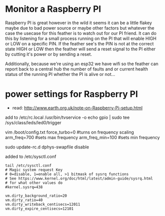 # Monitor a Raspberry PI

Raspberry PI is great however in the wild it seems it can be a little flakey maybe due to bad power source or maybe other factors
but whatever the case the usecase for this feather is to watch out for our PI friend.  It can do this by listening for a small
process running on the PI that will enable HIGH or LOW on a specific PIN.  If the feather see's the PIN is not at the correct
state HIGH or LOW then the feather will send a reset signal to the PI either by cutting it's power or by sending a reset.

Additionally, because we're using an esp32 we have wifi so the feather can report back to a central hub the number of faults
and or current health status of the running PI whether the PI is alive or not...


# power settings for Raspberry PI 

  - read: http://www.earth.org.uk/note-on-Raspberry-Pi-setup.html

add to  /etc/rc.local
/usr/bin/tvservice -o
echo gpio | sudo tee /sys/class/leds/led0/trigger

vim /boot/config.txt
force_turbo=0 #turns on frequency scaling
arm_freq=700 #sets max frequency
arm_freq_min=100 #sets min frequency

sudo update-rc.d dphys-swapfile disable

added to /etc/sysctl.conf
```
tail /etc/sysctl.conf
# Magic system request Key
# 0=disable, 1=enable all, >1 bitmask of sysrq functions
# See https://www.kernel.org/doc/html/latest/admin-guide/sysrq.html
# for what other values do
#kernel.sysrq=438

vm.dirty_background_ratio=20
vm.dirty_ratio=40
vm.dirty_writeback_centisecs=12011
vm.dirty_expire_centisecs=12101
```
